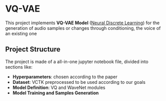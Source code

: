 # VQ-VAE

This project implements **VQ-VAE Model** ([Neural Discrete Learning](https://arxiv.org/abs/1711.00937)) for the generation of audio samples or changes through conditioning, the voice of an existing one

## Project Structure

The project is made of a all-in-one jupyter notebook file, divided into sections like:
- **Hyperparameters**: chosen according to the paper
- **Dataset**: VCTK preprocessed to be used according to our goals
- **Model Definition**: VQ and WaveNet modules
- **Model Training and Samples Generation**
